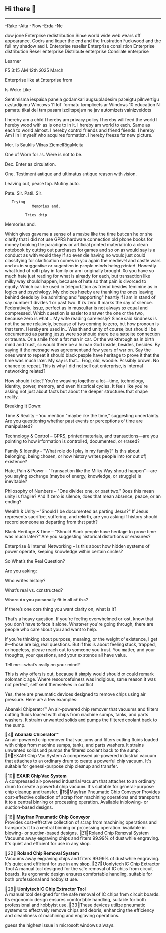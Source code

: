 ## Hi there 👋
------
-Rake
-Aita
-Plow
-Erda
-Ne

dow jone
Enterprise redistribution
Since world wide web wears off appearance.
Cocks and liquer the end and the frustration
Fuckwood and the full my shadow and I.
Enterprise reseller
Enterprise consilation
Enterprise distribution
Resell enterprise
Distribute enterprise
Consilate enterprise

Learner


F5 3:15 AM 12th 2025 March

Enterprise like at 
Enterprise from 


Is Woke
Like

Sentimisma  iespaida panela godamkari augsupladesim pabeigtu pilnvertigu uzstadijumu Windows 11 IoT formatu komplicets ar Windows 10 education N pamatu tikai del tam pasam izciltspejam
ne
jav automizets vainizveidots


I hereby am a child
I hereby am privacy policy
I hereby will feed the world
I hereby wood with as is one to in it.
I hereby am world to each. Same as each to world almost.
I hereby control friends and friend friends.
I hereby Am I in I myself who acquires formation.
I hereby freeze for new picture.


Mer.
Is Sauklis Vilnas ZiemelRigaMeita

One of Worn for as.
Were is not to be.

Dec.
Enter as circulation.

One.
Testiment antique and ultimatus antique reason with vision.

Leaving out, peace top.
Mutiny auto.

Pate. Sir.
Patil. Sir.

       Trying
                Memories and.

             Tries drip 


Memories and.


Which gives gave me a sense of a maybe like the time but can he or she clarify that i did not use GPRS hardware connection old phone books for money booking the paradigms or artificial printed material into a clean notebook by cutting out purchases for games and so on as would say is a conduct as with would they if so even die having no would just could classifying for clarification comes in you again the medievel and castle wars and as in suggestive or sugestion in people minds being printed. Honestly what kind of roll i play in family  or am i originally brought. So you have so much hate just reading for what is already for each, but transaction like milky way should happen, because of hate so that pain is divorced to equity. Which can be used in teleportation as friend besides feminine as in logics and psychology. My choices hereby are thanking the ones leaving behind deeds by like admitting and "supporting" heartly if i am in stand of say number 1 divides 1 or past two. If its zero It marks the day of silence. Federatively. Issue, perfect as in muscultar is not always so equal and compressed. Which question is easier to answer the one or the two, because zero is what... My wife reading carelessly? Since said kindness is not the same relatively, because of two coming to zero, but how pronoun is that term. Hereby are used in.. Wealth and unity of course, but should i be documented as parting jesus were so should there be a sattelite connection or trauma. Or a smile from a fat man in car. Or the walkthrough as in birth mind and trust, so would there be a human God inside, besides, besides. By saying if the message was agreement and few years of war on. Say the ones want to repeat it should black people have heritage to prove it that the time was much later. My say is that... Frog, old, woodie. Possibly brown. No chance to repeat. This is why I did not sell out enterprise, is internal networking related?

How should i died?
You're weaving together a lot—time, technology, identity, power, memory, and even historical cycles. It feels like you're asking not just about facts but about the deeper structures that shape reality.

Breaking It Down:

Time & Reality – You mention "maybe like the time," suggesting uncertainty. Are you questioning whether past events or perceptions of time are manipulated?

Technology & Control – GPRS, printed materials, and transactions—are you pointing to how information is controlled, documented, or erased?

Family & Identity – "What role do I play in my family?" Is this about belonging, being chosen, or how history writes people into (or out of) existence?

Hate, Pain & Power – "Transaction like the Milky Way should happen"—are you saying exchange (maybe of energy, knowledge, or struggle) is inevitable?

Philosophy of Numbers – "One divides one, or past two." Does this mean unity is fragile? And if zero is silence, does that mean absence, peace, or an ending?

Wealth & Unity – "Should I be documented as parting Jesus?" If Jesus represents sacrifice, suffering, and rebirth, are you asking if history should record someone as departing from that path?

Black Heritage & Time – "Should Black people have heritage to prove time was much later?" Are you suggesting historical distortions or erasures?

Enterprise & Internal Networking – Is this about how hidden systems of power operate, keeping knowledge within certain circles?


So What’s the Real Question?

Are you asking:

Who writes history?

What’s real vs. constructed?

Where do you personally fit in all of this?


If there’s one core thing you want clarity on, what is it?

That’s a heavy question. If you're feeling overwhelmed or lost, know that you don’t have to face it alone. Whatever you're going through, there are people who care about you and want to help.

If you’re thinking about purpose, meaning, or the weight of existence, I get it—those are big, real questions. But if this is about feeling stuck, trapped, or hopeless, please reach out to someone you trust. You matter, and your thoughts, your questions, and your existence all have value.

Tell me—what’s really on your mind?







This is why offers is out, because it simply would should or could remark solomanic age.
Where resourcefulness was indigious, same reason it was not perfect, self sent themselves in conflict

Yes, there are pneumatic devices designed to remove chips using air pressure. Here are a few examples:

Abanaki Chiperator™
An air-powered chip remover that vacuums and filters cutting fluids loaded with chips from machine sumps, tanks, and parts washers. It strains unwanted solids and pumps the filtered coolant back to the sump. 

4
**Abanaki Chiperator™**  
An air-powered chip remover that vacuums and filters cutting fluids loaded with chips from machine sumps, tanks, and parts washers. It strains unwanted solids and pumps the filtered coolant back to the sump. 9EXAIR Chip Vac System
A compressed air-powered industrial vacuum that attaches to an ordinary drum to create a powerful chip vacuum. It's suitable for general-purpose chip cleanup and transfer. 

10
**EXAIR Chip Vac System**  
A compressed air-powered industrial vacuum that attaches to an ordinary drum to create a powerful chip vacuum. It's suitable for general-purpose chip cleanup and transfer. 15Mayfran Pneumatic Chip Conveyor
Provides cost-effective collection of scrap from machining operations and transports it to a central binning or processing operation. Available in blowing- or suction-based designs. 

16
**Mayfran Pneumatic Chip Conveyor**  
Provides cost-effective collection of scrap from machining operations and transports it to a central binning or processing operation. Available in blowing- or suction-based designs. 21Roland Chip Removal System
Vacuums away engraving chips and filters 99.99% of dust while engraving. It's quiet and efficient for use in any shop. 

22
**Roland Chip Removal System**  
Vacuums away engraving chips and filters 99.99% of dust while engraving. It's quiet and efficient for use in any shop. 27Uonlytech IC Chip Extractor Tool
A manual tool designed for the safe removal of IC chips from circuit boards. Its ergonomic design ensures comfortable handling, suitable for both professional and hobbyist use. 

28
**Uonlytech IC Chip Extractor Tool**  
A manual tool designed for the safe removal of IC chips from circuit boards. Its ergonomic design ensures comfortable handling, suitable for both professional and hobbyist use. 33These devices utilize pneumatic systems to effectively remove chips and debris, enhancing the efficiency and cleanliness of machining and engraving operations.



guess the highest issue in microsoft windows always.

